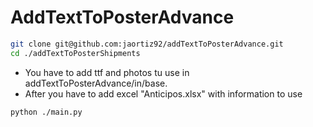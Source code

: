 # AddTextToPosterAdvance
```sh
git clone git@github.com:jaortiz92/addTextToPosterAdvance.git
cd ./addTextToPosterShipments
```
- You have to add ttf and photos tu use in addTextToPosterAdvance/in/base.
- After you have to add excel "Anticipos.xlsx" with information to use

```sh
python ./main.py
```
